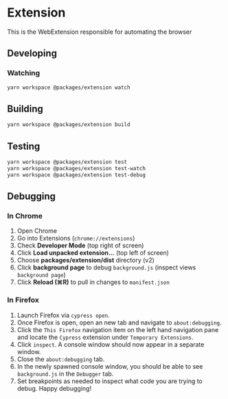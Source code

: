 # Extension

This is the WebExtension responsible for automating the browser

## Developing

### Watching

```bash
yarn workspace @packages/extension watch
```

## Building

```bash
yarn workspace @packages/extension build
```

## Testing

```bash
yarn workspace @packages/extension test
yarn workspace @packages/extension test-watch
yarn workspace @packages/extension test-debug
```

## Debugging

### In Chrome

1. Open Chrome
2. Go into Extensions (`chrome://extensions`)
3. Check **Developer Mode** (top right of screen)
4. Click **Load unpacked extension...** (top left of screen)
5. Choose **packages/extension/dist** directory (v2)
6. Click **background page** to debug `background.js` (inspect views `background page`)
7. Click **Reload (⌘R)** to pull in changes to `manifest.json`

### In Firefox

1. Launch Firefox via `cypress open`.
2. Once Firefox is open, open an new tab and navigate to `about:debugging`.
3. Click the `This Firefox` navigation item on the left hand navigation pane and locate the `Cypress` extension under `Temporary Extensions`.
4. Click `inspect`. A console window should now appear in a separate window.
5. Close the `about:debugging` tab.
6. In the newly spawned console window, you should be able to see `background.js` in the `Debugger` tab.
7. Set breakpoints as needed to inspect what code you are trying to debug. Happy debugging!
